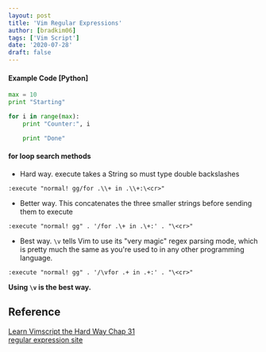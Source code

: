 ```yaml
---
layout: post
title: 'Vim Regular Expressions'
author: [bradkim06]
tags: ['Vim Script']
date: '2020-07-28'
draft: false
---
```

#### Example Code [Python]

```python
max = 10
print "Starting"

for i in range(max):
    print "Counter:", i

    print "Done"
```

#### for loop search methods
- Hard way. execute takes a String so must type double backslashes
```vim
:execute "normal! gg/for .\\+ in .\\+:\<cr>"
```
- Better way. This concatenates the three smaller strings before sending them to execute
```vim
:execute "normal! gg" . '/for .\+ in .\+:' . "\<cr>"
```
- Best way. `\v` tells Vim to use its "very magic" regex parsing mode, which is pretty much the same as you're used to in any other programming language.
```vim
:execute "normal! gg" . '/\vfor .+ in .+:' . "\<cr>"
```

**Using `\v` is the best way.**

Reference
---------
[Learn Vimscript the Hard Way Chap 31]<br>
[regular expression site]<br>

[Learn Vimscript the Hard Way Chap 31]: https://learnvimscriptthehardway.stevelosh.com/chapters/31.html
[regular expression site]: https://regex101.com/
